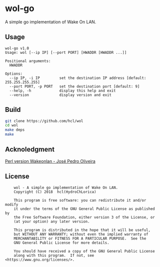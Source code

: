 # wol-go
A simple go implementation of Wake On LAN.

## Usage
```
wol-go v1.0
Usage: wol [--ip IP] [--port PORT] [HWADDR [HWADDR ...]]

Positional arguments:
  HWADDR

Options:
  --ip IP, -i IP         set the destination IP address [default: 255.255.255.255]
  --port PORT, -p PORT   set the destination port [default: 9]
  --help, -h             display this help and exit
  --version              display version and exit
```

## Build

```bash
git clone https://github.com/hcl/wol
cd wol
make deps
make
```

## Acknoledgment 
[Perl version Wakeonlan - José Pedro Oliveira](http://gsd.di.uminho.pt/jpo/software/wakeonlan.html)

## License
```
	wol - A simple go implementation of Wake On LAN.
    Copyright (C) 2018  hcl(HydroChLorica)

    This program is free software: you can redistribute it and/or modify
    it under the terms of the GNU General Public License as published by
    the Free Software Foundation, either version 3 of the License, or
    (at your option) any later version.

    This program is distributed in the hope that it will be useful,
    but WITHOUT ANY WARRANTY; without even the implied warranty of
    MERCHANTABILITY or FITNESS FOR A PARTICULAR PURPOSE.  See the
    GNU General Public License for more details.

    You should have received a copy of the GNU General Public License
    along with this program.  If not, see <https://www.gnu.org/licenses/>.
```